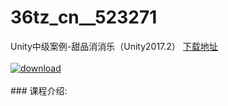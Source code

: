 # 36tz_cn__523271
Unity中级案例-甜品消消乐（Unity2017.2）
[下载地址](http://www.36tz.cn/article/523271 "下载地址")
<br/></br>[![download](http://36tz.cn/muke_img/2018_08_2-10.png "下载地址")](http://www.36tz.cn/article/523271 "下载地址")
<br/></br>### 课程介绍:


